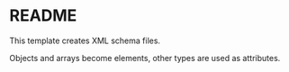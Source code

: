 # README

This template creates XML schema files.

Objects and arrays become elements, other types are used as attributes.

